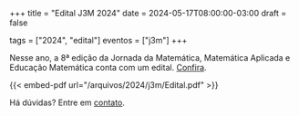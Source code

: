 +++
title = "Edital J3M 2024"
date = 2024-05-17T08:00:00-03:00
draft = false

tags = ["2024", "edital"]
eventos = ["j3m"]
+++

Nesse ano, a 8ª edição da Jornada da Matemática, Matemática Aplicada e Educação Matemática conta com um edital. [Confira](/arquivos/2024/j3m/edital.pdf).

{{< embed-pdf url="/arquivos/2024/j3m/Edital.pdf" >}}

Há dúvidas? Entre em [contato](/contato).
